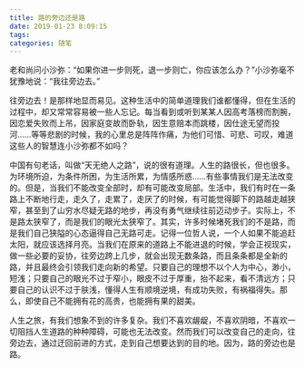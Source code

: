 ```yaml
---
title: 路的旁边还是路
date: 2019-01-23 8:09:15
tags:
categories: 随笔
---
```

老和尚问小沙弥：“如果你进一步则死，退一步则亡，你应该怎么办？”小沙弥毫不犹豫地说：“我往旁边去。”　

往旁边去！是那样地显而易见。这种生活中的简单道理我们谁都懂得，但在生活的过程中，却又常常容易被一些人忘记。每当看到或听到某某人因高考落榜而割腕，因恋爱失败而上吊，因家庭变故而卧轨，因生意赔本而跳楼，因仕途无望而投河……等等悲剧的时候，我的心里总是阵阵作痛，为他们可惜、可悲、可叹，难道这些人的智慧连小沙弥都不如吗？

中国有句老话，叫做“天无绝人之路”，说的很有道理。人生的路很长，但也很多。为环境所迫，为条件所困，为生活所累，为情感所惑……有些事情我们是无法改变的。但是，当我们不能改变全部时，却有可能改变局部。生活中，我们有时在一条路上不断地行走，走久了，走累了，走厌了的时候，有可能觉得脚下的路越走越狭窄，甚至到了山穷水尽疑无路的地步，再没有勇气继续往前迈动步子。实际上，不是路太狭窄了，而是我们的眼光太狭窄了。其实，许多时候堵死我们的不是路，而是我们自己狭隘的心态逼得自己无路可走。记得一位哲人说，一个人如果不能追赶太阳，就应该选择月亮。当我们在原来的道路上不能进退的时候，学会正视现实，做一些必要的妥协，往旁边跨上几步，就会出现无数条路，而且条条都是全新的路，并且最终会引领我们走向新的希望。只要自己的理想不以个人为中心，渺小，短浅；只要自己的眼光不过于窄小，眼皮不过于厚重，抬不起来，看不清远方；只要自己的认识不过于肤浅，懂得人生有顺境逆境，有成功失败，有祸福得失。那么，即使自己不能拥有花的高贵，也能拥有果的甜美。

人生之旅，有我们想象不到的许多复杂。我们不喜欢龌龊，不喜欢阴暗，不喜欢一切阻挡人生道路的种种障碍，可能也无法改变。然而我们可以改变自己的走向，往旁边去，通过迂回前进的方式，走到自己想要达到的目的地。因为，路的旁边也是路。
